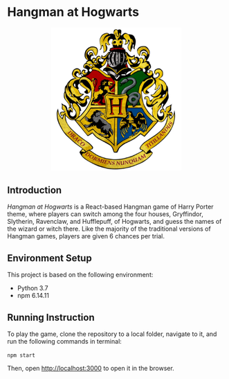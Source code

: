 # Hangman at Hogwarts

<!-- This project was bootstrapped with [Create React App](https://github.com/facebook/create-react-app). -->
<p align="center">
  <img src="./src/images/hogwarts-logo-transparent.jpeg" alt="Hogwarts Logo" width="300">
  <br>
</p>

## Introduction
_Hangman at Hogwarts_ is a React-based Hangman game of Harry Porter theme, where players can switch among the four houses, Gryffindor, Slytherin, Ravenclaw, and Hufflepuff, of Hogwarts, and guess the names of the wizard or witch there. Like the majority of the traditional versions of Hangman games, players are given 6 chances per trial.

## Environment Setup
This project is based on the following environment:
- Python 3.7
- npm 6.14.11

## Running Instruction
To play the game, clone the repository to a local folder, navigate to it, and run the following commands in terminal:

`npm start`

Then, open [http://localhost:3000](http://localhost:3000) to open it in the browser.
